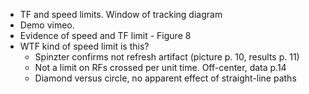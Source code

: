 - TF and speed limits. Window of tracking diagram
- Demo vimeo.
- Evidence of speed and TF limit - Figure 8
- WTF kind of speed limit is this?
  - Spinzter confirms not refresh artifact (picture p. 10, results p. 11)
  - Not a limit on RFs crossed per unit time.  Off-center, data p.14
  - Diamond versus circle, no apparent effect of straight-line paths